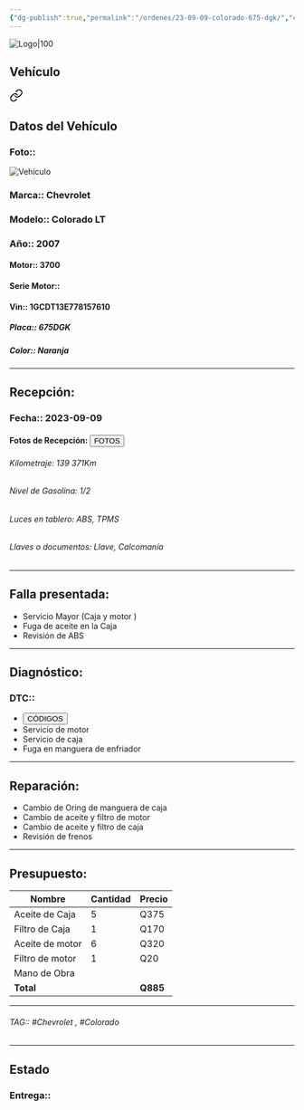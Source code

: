 ```yaml
---
{"dg-publish":true,"permalink":"/ordenes/23-09-09-colorado-675-dgk/","created":"","updated":""}
---
```


![Logo|100](http://drive.google.com/uc?export=view&id=137fl3TIZ0-PU8b-Pt0bsjclwHub_u78G)

## Vehículo

<div class="transclusion internal-embed is-loaded"><a class="markdown-embed-link" href="/vehiculos/chevrolet/colorado-lt/#datos-del-vehiculo" aria-label="Open link"><svg xmlns="http://www.w3.org/2000/svg" width="24" height="24" viewBox="0 0 24 24" fill="none" stroke="currentColor" stroke-width="2" stroke-linecap="round" stroke-linejoin="round" class="svg-icon lucide-link"><path d="M10 13a5 5 0 0 0 7.54.54l3-3a5 5 0 0 0-7.07-7.07l-1.72 1.71"></path><path d="M14 11a5 5 0 0 0-7.54-.54l-3 3a5 5 0 0 0 7.07 7.07l1.71-1.71"></path></svg></a><div class="markdown-embed">



## Datos del Vehículo 
### Foto:: 
![Vehículo](http://drive.google.com/uc?export=view&id=1TF7uMdPLemQqkQTJieMgsqP9U29F3Gcv)

### Marca:: Chevrolet 
### Modelo:: Colorado LT
### Año:: 2007
#### Motor:: 3700
#### Serie Motor:: 
#### Vin:: 1GCDT13E778157610
##### Placa:: 675DGK
##### Color:: Naranja
---


</div></div>


## Recepción:
### Fecha:: 2023-09-09
#### Fotos de Recepción: <a href="http"><button class="btn success">FOTOS</button></a>

###### Kilometraje: 139 371Km
###### Nivel de Gasolina: 1/2
###### Luces en tablero: ABS, TPMS 
###### Llaves o documentos: Llave, Calcomanía 

---

## Falla presentada:
- Servicio Mayor (Caja y motor )
- Fuga de aceite en la Caja
- Revisión de ABS


---

## Diagnóstico:
### DTC:: 

- <a href="http://aitus.golo365.com/Home/Report/reportDetail/diagnose_record_id/382f381cgeAE3btZ8cOMTdIFnR/report_type/D/l/es/timezone/-6"><button class="btn success">CÓDIGOS</button></a>
- Servicio de motor 
- Servicio de caja 
- Fuga en manguera de enfriador 

---
## Reparación:
- Cambio de Oring de manguera de caja 
- Cambio de aceite y filtro de motor 
- Cambio de aceite y filtro de caja 
- Revisión de frenos 

---

## Presupuesto:

| Nombre          | Cantidad | Precio |
| --------------- | -------- | ------ |
| Aceite de Caja  | 5        | Q375   |
| Filtro de Caja  | 1        | Q170   |
| Aceite de motor | 6        | Q320   |
| Filtro de motor | 1        | Q20    |
| Mano de Obra    |          |        |
| **Total**                |          |     **Q885**   |

---

###### TAG:: #Chevrolet , #Colorado

---

## Estado

### Entrega:: 